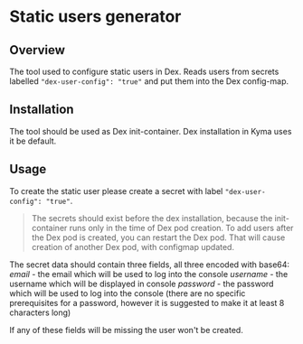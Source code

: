 # Static users generator

## Overview

The tool used to configure static users in Dex. Reads users from secrets labelled `"dex-user-config": "true"` and put them into the Dex config-map.

## Installation

The tool should be used as Dex init-container. Dex installation in Kyma uses it be default.

## Usage

To create the static user please create a secret with label `"dex-user-config": "true"`.

> The secrets should exist before the dex installation, because the init-container runs only in the time of Dex pod creation.
> To add users after the Dex pod is created, you can restart the Dex pod. That will cause creation of another Dex pod, with configmap updated.

The secret data should contain three fields, all three encoded with base64:
*email* - the email which will be used to log into the console
*username* - the username which will be displayed in console
*password* - the password which will be used to log into the console (there are no specific prerequisites for a password, however it is suggested to make it at least 8 characters long)

If any of these fields will be missing the user won't be created.